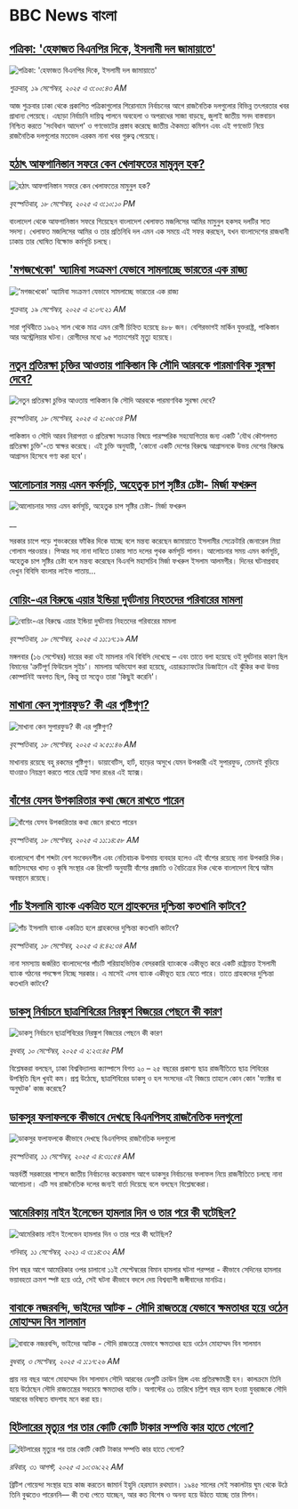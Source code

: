 # BBC News বাংলা## [পত্রিকা: 'হেফাজত বিএনপির দিকে, ইসলামী দল জামায়াতে'](https://www.bbc.com/bengali/articles/ckgzjynl1lpo?at_medium=RSS&at_campaign=rss?at_campaign=githubrss)![পত্রিকা: 'হেফাজত বিএনপির দিকে, ইসলামী দল জামায়াতে'](https://ichef.bbci.co.uk/ace/ws/240/cpsprodpb/90e6/live/1e72a0a0-9501-11f0-9cf6-cbf3e73ce2b9.jpg)_শুক্রবার, ১৯ সেপ্টেম্বর, ২০২৫ এ ৩:০০:৪৩ AM_আজ শুক্রবার ঢাকা থেকে প্রকাশিত পত্রিকাগুলোর শিরোনামে নির্বাচনের আগে রাজনৈতিক দলগুলোর বিভিন্ন তৎপরতার খবর প্রাধান্য পেয়েছে। এছাড়া নির্বাচনি দায়িত্ব পালনে অবহেলা ও অপরাধের সাজা বাড়ছে, জুলাই জাতীয় সনদ বাস্তবায়ন নিশ্চিত করতে 'সংবিধান আদেশ' ও গণভোটের প্রস্তাব করেছে জাতীয় ঐকমত্য কমিশন এবং এই গণভোট নিয়ে রাজনৈতিক দলগুলোর মতভেদ এরকম নানা খবর গুরুত্ব পেয়েছে।## [হঠাৎ আফগানিস্তান সফরে কেন খেলাফতের মামুনুল হক?](https://www.bbc.com/bengali/articles/czxwe9r9ejro?at_medium=RSS&at_campaign=rss?at_campaign=githubrss)![হঠাৎ আফগানিস্তান সফরে কেন খেলাফতের মামুনুল হক?](https://ichef.bbci.co.uk/ace/ws/240/cpsprodpb/95e5/live/bea6fd00-9498-11f0-8e88-0f11af0637c1.jpg)_বৃহস্পতিবার, ১৮ সেপ্টেম্বর, ২০২৫ এ ৩:১০:১০ PM_বাংলাদেশ থেকে আফগানিস্তান সফরে গিয়েছেন বাংলাদেশ খেলাফত মজলিসের  আমির মামুনুল হকসহ দলটির সাত সদস্য। খেলাফত মজলিসের আমির ও তার প্রতিনিধি দল এমন এক সময়ে এই সফর করছেন, যখন বাংলাদেশের রাজধানী ঢাকায় তার ঘোষিত বিক্ষোভ কর্মসূচি চলছে।## ['মগজখেকো' অ্যামিবা সংক্রমণ যেভাবে সামলাচ্ছে ভারতের এক রাজ্য](https://www.bbc.com/bengali/articles/cgrqxk72qkdo?at_medium=RSS&at_campaign=rss?at_campaign=githubrss)!['মগজখেকো' অ্যামিবা সংক্রমণ যেভাবে সামলাচ্ছে ভারতের এক রাজ্য](https://ichef.bbci.co.uk/ace/ws/240/cpsprodpb/df6c/live/117cb550-9477-11f0-84c8-99de564f0440.jpg)_শুক্রবার, ১৯ সেপ্টেম্বর, ২০২৫ এ ২:০৭:২১ AM_সারা পৃথিবীতে ১৯৬২ সাল থেকে মাত্র এমন রোগী চিহ্নিত হয়েছে ৪৮৮ জন। বেশিরভাগই মার্কিন যুক্তরাষ্ট্র, পাকিস্তান আর অস্ট্রেলিয়ার ঘটনা। রোগীদের মধ্যে ৯৫ শতাংশেরই মৃত্যু হয়েছে।## [নতুন প্রতিরক্ষা চুক্তির আওতায় পাকিস্তান কি সৌদি আরবকে পারমাণবিক সুরক্ষা দেবে?](https://www.bbc.com/bengali/articles/c62n5yglrkdo?at_medium=RSS&at_campaign=rss?at_campaign=githubrss)![নতুন প্রতিরক্ষা চুক্তির আওতায় পাকিস্তান কি সৌদি আরবকে পারমাণবিক সুরক্ষা দেবে?](https://ichef.bbci.co.uk/ace/ws/240/cpsprodpb/32f1/live/fe1a9130-9494-11f0-b391-6936825093bd.jpg)_বৃহস্পতিবার, ১৮ সেপ্টেম্বর, ২০২৫ এ ২:০৬:৩৪ PM_পাকিস্তান ও সৌদি আরব নিরাপত্তা ও প্রতিরক্ষা সংক্রান্ত বিষয়ে পারস্পরিক সহযোগিতার জন্য একটি 'যৌথ কৌশলগত প্রতিরক্ষা চুক্তি'-তে স্বাক্ষর করেছে। এই চুক্তি অনুযায়ী, 'কোনো একটি দেশের বিরুদ্ধে আগ্রাসনকে উভয় দেশের বিরুদ্ধে আগ্রাসন হিসেবে গণ্য করা হবে'।## [আলোচনার সময় এমন কর্মসূচি, অহেতুক চাপ সৃষ্টির চেষ্টা- মির্জা ফখরুল](https://www.bbc.co.uk/bengali/live/c62z81w3p18t?at_medium=RSS&at_campaign=rss?at_campaign=githubrss)![আলোচনার সময় এমন কর্মসূচি, অহেতুক চাপ সৃষ্টির চেষ্টা- মির্জা ফখরুল](https://ichef.bbci.co.uk/ace/standard/240/cpsprodpb/44c4/live/b35a2830-949a-11f0-84c8-99de564f0440.png)__সরকার চাপে পড়ে শুভংকরের ফাঁকির দিকে যাচ্ছে বলে মন্তব্য করেছেন জামায়াতে ইসলামীর সেক্রেটারি জেনারেল মিয়া গোলাম পরওয়ার। পিআর সহ নানা দাবিতে ঢাকায় সাত দলের পৃথক কর্মসূচি পালন। আলোচনার সময় এমন কর্মসূচি, অহেতুক চাপ সৃষ্টির চেষ্টা বলে মন্তব্য করেছেন বিএনপি মহাসচিব মির্জা ফখরুল ইসলাম আলমগীর। দিনের ঘটনাপ্রবাহ দেখুন বিবিসি বাংলার লাইভ পাতায়...## [বোয়িং-এর বিরুদ্ধে এয়ার ইন্ডিয়া দুর্ঘটনায় নিহতদের পরিবারের মামলা ](https://www.bbc.com/bengali/articles/c5yv7rd5dd2o?at_medium=RSS&at_campaign=rss?at_campaign=githubrss)![বোয়িং-এর বিরুদ্ধে এয়ার ইন্ডিয়া দুর্ঘটনায় নিহতদের পরিবারের মামলা ](https://ichef.bbci.co.uk/ace/ws/240/cpsprodpb/60d0/live/494df760-947b-11f0-9cf6-cbf3e73ce2b9.jpg)_বৃহস্পতিবার, ১৮ সেপ্টেম্বর, ২০২৫ এ ১১:১৭:১৯ AM_মঙ্গলবার (১৬ সেপ্টেম্বর) দায়ের করা ওই মামলার নথি বিবিসি দেখেছে – এবং তাতে বলা হয়েছে ওই দুর্ঘটনার কারণ ছিল বিমানের 'ত্রুটিপূর্ণ ফিউয়েল সুইচ'। মামলায় অভিযোগ করা হয়েছে, এয়ারক্র্যাফটের ডিজাইনে এই ঝুঁকির কথা উভয় কোম্পানিই অবগত ছিল, কিন্তু তা সত্ত্বেও তারা 'কিছুই করেনি'।## [মাখানা কেন সুপারফুড? কী এর পুষ্টিগুণ?](https://www.bbc.com/bengali/articles/c4gv894w370o?at_medium=RSS&at_campaign=rss?at_campaign=githubrss)![মাখানা কেন সুপারফুড? কী এর পুষ্টিগুণ?](https://ichef.bbci.co.uk/ace/ws/240/cpsprodpb/746c/live/4cf8f7a0-9473-11f0-bc01-a3a35aa734ac.jpg)_বৃহস্পতিবার, ১৮ সেপ্টেম্বর, ২০২৫ এ ৯:৫১:৪৬ AM_মাখানায় রয়েছে বহু রকমের পুষ্টিগুণ। ডায়াবেটিস, হার্ট, হাড়ের অসুখে যেমন উপকারী এই সুপারফুড, তেমনই বুড়িয়ে যাওয়াও নিয়ন্ত্রণ করতে পারে ছোট্ট সাদা রঙের এই স্ন্যাক্স।## [বাঁশের যেসব উপকারিতার কথা জেনে রাখতে পারেন](https://www.bbc.com/bengali/articles/czdqz2n3nz2o?at_medium=RSS&at_campaign=rss?at_campaign=githubrss)![বাঁশের যেসব উপকারিতার কথা জেনে রাখতে পারেন](https://ichef.bbci.co.uk/ace/ws/240/cpsprodpb/78dd/live/c61fa0b0-56cd-11ee-8d7a-d5d86fb49f8c.jpg)_বৃহস্পতিবার, ১৮ সেপ্টেম্বর, ২০২৫ এ ১১:১৪:৫৮ AM_বাংলাদেশে বাঁশ শব্দটা বেশ সংবেদনশীল এবং নেতিবাচক উপমায় ব্যবহার হলেও এই বাঁশের রয়েছে নানা উপকারি দিক। জাতিসংঘের খাদ্য ও কৃষি সংস্থার এক রিপোর্ট অনুযায়ী বাঁশের প্রজাতি ও বৈচিত্র্যের দিক থেকে বাংলাদেশ বিশ্বে অষ্টম অবস্থানে রয়েছে।## [পাঁচ ইসলামি ব্যাংক একত্রিত হলে গ্রাহকদের দুশ্চিন্তা কতখানি কাটবে?](https://www.bbc.com/bengali/articles/c3rv9pqngwwo?at_medium=RSS&at_campaign=rss?at_campaign=githubrss)![পাঁচ ইসলামি ব্যাংক একত্রিত হলে গ্রাহকদের দুশ্চিন্তা কতখানি কাটবে?](https://ichef.bbci.co.uk/ace/ws/240/cpsprodpb/21bc/live/3d2414d0-93d4-11f0-84c8-99de564f0440.jpg)_বৃহস্পতিবার, ১৮ সেপ্টেম্বর, ২০২৫ এ ৪:৪২:৩৪ AM_নানা সমস্যায় জর্জরিত বাংলাদেশের পাঁচটি শরিয়াহভিত্তিক বেসরকারি ব্যাংককে একীভূত করে একটি রাষ্ট্রায়ত্ত ইসলামী ব্যাংক গঠনের পদক্ষেপ নিচ্ছে সরকার। এ মাসেই এসব ব্যাংক একীভূত হয়ে যেতে পারে। তাতে গ্রাহকদের দুশ্চিন্তা কতখানি কাটবে?## [ডাকসু নির্বাচনে ছাত্রশিবিরের নিরঙ্কুশ বিজয়ের পেছনে কী কারণ](https://www.bbc.com/bengali/articles/cvgvemy3dk2o?at_medium=RSS&at_campaign=rss?at_campaign=githubrss)![ডাকসু নির্বাচনে ছাত্রশিবিরের নিরঙ্কুশ বিজয়ের পেছনে কী কারণ](https://ichef.bbci.co.uk/ace/ws/240/cpsprodpb/33bf/live/0c9c2420-8e51-11f0-b199-41ee52afc86b.jpg)_বুধবার, ১০ সেপ্টেম্বর, ২০২৫ এ ২:২৩:৪৫ PM_বিশ্লেষকরা বলছেন, ঢাকা বিশ্ববিদ্যালয় ক্যাম্পাসে বিগত ২০ – ২৫ বছরের প্রকাশ্য ছাত্র রাজনীতিতে ছাত্র শিবিরের উপস্থিতি ছিল খুবই কম। প্রশ্ন উঠেছে, ছাত্রশিবিরের ডাকসু ও হল সংসদের এই বিজয়ে তাহলে কোন কোন 'ফ্যাক্টর বা অনুঘটক' কাজ করেছে?## [ডাকসুর ফলাফলকে কীভাবে দেখছে বিএনপিসহ রাজনৈতিক দলগুলো](https://www.bbc.com/bengali/articles/c3rvw8rq0dzo?at_medium=RSS&at_campaign=rss?at_campaign=githubrss)![ডাকসুর ফলাফলকে কীভাবে দেখছে বিএনপিসহ রাজনৈতিক দলগুলো](https://ichef.bbci.co.uk/ace/ws/240/cpsprodpb/a5ef/live/3e1521d0-8ec1-11f0-8f12-7303442ee564.jpg)_বৃহস্পতিবার, ১১ সেপ্টেম্বর, ২০২৫ এ ৪:৩১:৫৪ AM_অন্তর্বর্তী সরকারের শাসনে জাতীয় নির্বাচনের কয়েকমাস আগে ডাকসুর নির্বাচনের ফলাফল নিয়ে রাজনীতিতে চলছে নানা আলোচনা। এটি সব রাজনৈতিক দলের জন্যই বার্তা দিয়েছে বলে বলছেন বিশ্লেষকেরা।## [আমেরিকায় নাইন ইলেভেন হামলার দিন ও তার পরে কী ঘটেছিল?](https://www.bbc.com/bengali/news-58102468?at_medium=RSS&at_campaign=rss?at_campaign=githubrss)![আমেরিকায় নাইন ইলেভেন হামলার দিন ও তার পরে কী ঘটেছিল?](https://ichef.bbci.co.uk/ace/standard/240/cpsprodpb/2FDA/production/_119705221_twintowers.jpg)_শনিবার, ১১ সেপ্টেম্বর, ২০২১ এ ৩:১৪:৩২ AM_বিশ বছর আগে আমেরিকার ওপর চালানো ১১ই সেপ্টেম্বরের বিমান হামলার ঘটনা পরম্পরা - কীভাবে সেদিনের হামলার ভয়াবহতা ক্রমশ স্পষ্ট হয়ে ওঠে, সেই ঘটনা কীভাবে বদলে দেয় বিশ্বব্যাপী জঙ্গীবাদের মানচিত্র।## [বাবাকে নজরবন্দি, ভাইদের আটক - সৌদি রাজতন্ত্রে যেভাবে ক্ষমতাধর হয়ে ওঠেন মোহাম্মদ বিন সালমান](https://www.bbc.com/bengali/articles/c1mpmx9dvrgo?at_medium=RSS&at_campaign=rss?at_campaign=githubrss)![বাবাকে নজরবন্দি, ভাইদের আটক - সৌদি রাজতন্ত্রে যেভাবে ক্ষমতাধর হয়ে ওঠেন মোহাম্মদ বিন সালমান](https://ichef.bbci.co.uk/ace/ws/240/cpsprodpb/8900/live/9e7b92f0-87e3-11f0-84c8-99de564f0440.jpg)_বুধবার, ৩ সেপ্টেম্বর, ২০২৫ এ ১:১৭:২৬ AM_প্রায় নয় বছর আগে মোহাম্মদ বিন সালমান সৌদি আরবের ডেপুটি ক্রাউন প্রিন্স এবং প্রতিরক্ষামন্ত্রী হন। কালক্রমে তিনি হয়ে উঠেছেন সৌদি রাজতন্ত্রের সবচেয়ে ক্ষমতাধর ব্যক্তি। অগাস্টের ৩১ তারিখে চল্লিশ বছর বয়স হওয়া যুবরাজকে সৌদি আরবের ভবিষ্যত বাদশাহ মনে করা হয়।## [হিটলারের মৃত্যুর পর তার কোটি কোটি টাকার সম্পত্তি কার হাতে গেলো?](https://www.bbc.com/bengali/articles/c15lj45vwlwo?at_medium=RSS&at_campaign=rss?at_campaign=githubrss)![হিটলারের মৃত্যুর পর তার কোটি কোটি টাকার সম্পত্তি কার হাতে গেলো?](https://ichef.bbci.co.uk/ace/ws/240/cpsprodpb/af67/live/b78d09b0-84c6-11f0-84c8-99de564f0440.jpg)_রবিবার, ৩১ আগস্ট, ২০২৫ এ ১০:৩৯:২২ AM_ব্রিটিশ গোয়েন্দা সংস্থার হয়ে কাজ করতেন জামার্ন ইহুদি হেরম্যান রথম্যান। ১৯৪৫ সালের সেই সকালটায় ঘুম থেকে উঠে তিনি বুঝতেও পারেননি–– কী তথ্য পেতে যাচ্ছেন, আর কত বিশেষ ও অনন্য হয়ে উঠতে যাচ্ছে তার মিশন।